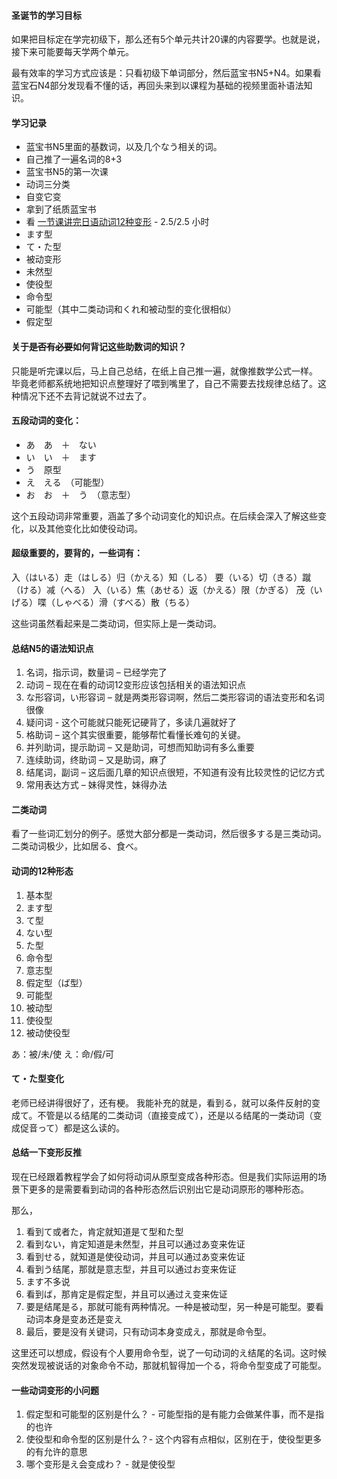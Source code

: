 #### 圣诞节的学习目标

如果把目标定在学完初级下，那么还有5个单元共计20课的内容要学。也就是说，接下来可能要每天学两个单元。

最有效率的学习方式应该是：只看初级下单词部分，然后蓝宝书N5+N4。如果看蓝宝石N4部分发现看不懂的话，再回头来到以课程为基础的视频里面补语法知识。


#### 学习记录
* 蓝宝书N5里面的基数词，以及几个なう相关的词。
* 自己推了一遍名词的8+3
* 蓝宝书N5的第一次课
* 动词三分类
* 自变它变
* 拿到了纸质蓝宝书
* 看 [一节课讲完日语动词12种变形](https://www.bilibili.com/video/BV1Np411f79T) - 2.5/2.5 小时
* ます型
* て・た型
* 被动变形
* 未然型
* 使役型
* 命令型
* 可能型（其中二类动词和くれ和被动型的变化很相似）
* 假定型




#### 关于~~是否有必要~~如何背记这些助数词的知识？
只能是听完课以后，马上自己总结，在纸上自己推一遍，就像推数学公式一样。
毕竟老师都系统地把知识点整理好了喂到嘴里了，自己不需要去找规律总结了。这种情况下还不去背记就说不过去了。



#### 五段动词的变化：
* あ　あ　＋　ない
* い　い　＋　ます
* う　原型
* え　える　（可能型）
* お　お　＋　う　（意志型）

这个五段动词非常重要，涵盖了多个动词变化的知识点。在后续会深入了解这些变化，以及其他变化比如使役动词。


#### 超级重要的，要背的，一些词有：
入（はいる）走（はしる）归（かえる）知（しる） 要（いる）切（きる）蹴（ける）减（へる）
入（いる）焦（あせる）返（かえる）限（かぎる） 茂（いげる）喋（しゃべる）滑（すべる）散（ちる）

这些词虽然看起来是二类动词，但实际上是一类动词。


#### 总结N5的语法知识点

1.	名词，指示词，数量词 – 已经学完了
2.	动词 – 现在在看的动词12变形应该包括相关的语法知识点
3.	な形容词，い形容词 – 就是两类形容词啊，然后二类形容词的语法变形和名词很像
4.	疑问词  - 这个可能就只能死记硬背了，多读几遍就好了
5.	格助词 – 这个其实很重要，能够帮忙看懂长难句的关键。
6.	并列助词，提示助词 – 又是助词，可想而知助词有多么重要
7.	连续助词，终助词 – 又是助词，麻了
8.	结尾词，副词 – 这后面几章的知识点很短，不知道有没有比较灵性的记忆方式
9.	常用表达方式 – 妹得灵性，妹得办法


#### 二类动词

看了一些词汇划分的例子。感觉大部分都是一类动词，然后很多する是三类动词。二类动词极少，比如居る、食べ。


#### 动词的12种形态

1.	基本型
2.	ます型
3.	て型
4.	ない型
5.	た型
6.	命令型
7.	意志型
8.	假定型（ば型）
9.	可能型
10.	被动型
11.	使役型
12.	被动使役型


あ：被/未/使
え：命/假/可

#### て・た型变化

老师已经讲得很好了，还有梗。
我能补充的就是，看到る，就可以条件反射的变成て。不管是以る结尾的二类动词（直接变成て），还是以る结尾的一类动词（变成促音って）都是这么读的。


#### 总结一下变形反推

现在已经跟着教程学会了如何将动词从原型变成各种形态。但是我们实际运用的场景下更多的是需要看到动词的各种形态然后识别出它是动词原形的哪种形态。

那么，
1.	看到て或者た，肯定就知道是て型和た型
2.	看到ない，肯定知道是未然型，并且可以通过あ变来佐证
3.	看到せる，就知道是使役动词，并且可以通过あ变来佐证
4.	看到う结尾，那就是意志型，并且可以通过お变来佐证
5.	ます不多说
6.	看到ば，那肯定是假定型，并且可以通过え变来佐证
7.	要是结尾是る，那就可能有两种情况。一种是被动型，另一种是可能型。要看动词本身是变あ还是变え
8.	最后，要是没有关键词，只有动词本身变成え，那就是命令型。

这里还可以想成，假设有个人要用命令型，说了一句动词的え结尾的名词。这时候突然发现被说话的对象命令不动，那就机智得加一个る，将命令型变成了可能型。

#### 一些动词变形的小问题

1.	假定型和可能型的区别是什么？ - 可能型指的是有能力会做某件事，而不是指的也许
2.	使役型和命令型的区别是什么？- 这个内容有点相似，区别在于，使役型更多的有允许的意思
3.	哪个变形是え会变成わ？ - 就是使役型
